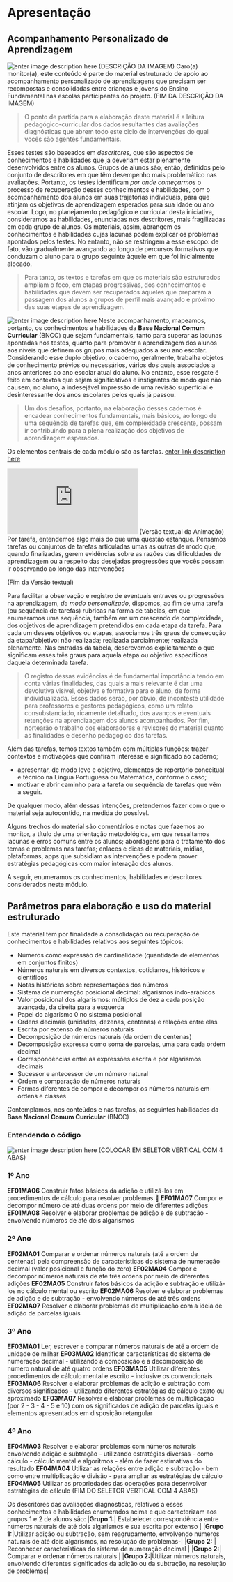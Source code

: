 ﻿# Apresentação

## Acompanhamento Personalizado de Aprendizagem

![enter image description here](https://aulasiuv.virtual.ufc.br/BrasilnaEscola/img-1.gif)
(DESCRIÇÃO DA IMAGEM)
Caro(a) monitor(a), este conteúdo é parte do material estruturado de apoio ao acompanhamento personalizado de aprendizagens que precisam ser recompostas e consolidadas entre crianças e jovens do Ensino Fundamental nas escolas participantes do projeto.
(FIM DA DESCRIÇÃO DA IMAGEM)
> O ponto de partida para a elaboração deste material é a leitura pedagógico-curricular dos dados resultantes das avaliações diagnósticas que abrem todo este ciclo de intervenções do qual vocês são agentes fundamentais.

Esses testes são baseados em *descritores,* que são aspectos de conhecimentos e habilidades que já deveriam estar plenamente desenvolvidos entre os alunos. Grupos de alunos são, então, definidos pelo conjunto de descritores em que têm desempenho mais problemático nas avaliações. Portanto, os testes identificam *por onde começarmos* o processo de recuperação desses conhecimentos e habilidades, com o acompanhamento dos alunos em suas trajetórias individuais, para que atinjam os objetivos de aprendizagem esperados para sua idade ou ano escolar.
Logo, no planejamento pedagógico e curricular desta iniciativa, consideramos as habilidades, enunciadas nos descritores, mais fragilizadas em cada grupo de alunos. Os materiais, assim, abrangem os conhecimentos e habilidades cujas lacunas podem explicar os problemas apontados pelos testes. No entanto, não se restringem a esse escopo: de fato, vão gradualmente avançando ao longo de percursos formativos que conduzam o aluno para o grupo seguinte àquele em que foi inicialmente alocado. 
>Para tanto, os textos e tarefas em que os materiais são estruturados ampliam o foco, em etapas progressivas, dos conhecimentos e habilidades que devem ser recuperados àqueles que preparam a passagem dos alunos a grupos de perfil mais avançado e próximo das suas etapas de aprendizagem.

![enter image description here](https://aulasiuv.virtual.ufc.br/BrasilnaEscola/habilidades.JPG)
Neste acompanhamento, mapeamos, portanto, os conhecimentos e habilidades da **Base Nacional Comum Curricular** (BNCC) que sejam fundamentais, tanto para superar as lacunas apontadas nos testes, quanto para promover a aprendizagem dos alunos aos níveis que definem os grupos mais adequados a seu ano escolar. Considerando esse duplo objetivo, o caderno, geralmente, trabalha objetos de conhecimento prévios ou necessários, vários dos quais associados a anos anteriores ao ano escolar atual do aluno. No entanto, esse resgate é feito em contextos que sejam significativos e instigantes de modo que não causem, no aluno, a indesejável impressão de uma revisão superficial e desinteressante dos anos escolares pelos quais já passou.

>Um dos desafios, portanto, na elaboração desses cadernos é encadear conhecimentos fundamentais, mais básicos, ao longo de uma sequência de tarefas que, em complexidade crescente, possam ir contribuindo para a plena realização dos objetivos de aprendizagem esperados.

Os elementos centrais de cada módulo são as tarefas. 
[enter link description here](https://aulasiuv.virtual.ufc.br/BrasilnaEscola/t0_pap_dob_tarefa.html)

![enter image description here](https://aulasiuv.virtual.ufc.br/BrasilnaEscola/t0_pap_dob_tarefa.html)
(Versão textual da Animação)
Por tarefa, entendemos algo mais do que uma questão estanque. Pensamos tarefas ou conjuntos de tarefas articuladas umas as outras de modo que, quando finalizadas, gerem evidências sobre as razões das dificuldades de aprendizagem ou a respeito das desejadas progressões que vocês possam ir observando ao longo das intervenções

 (Fim da Versão textual)

Para facilitar a observação e registro de eventuais entraves ou progressões na aprendizagem, *de modo personalizado*, dispomos, ao fim de uma tarefa (ou sequência de tarefas) rubricas na forma de tabelas, em que enumeramos uma sequência, também em um crescendo de complexidade, dos objetivos de aprendizagem pretendidos em cada etapa da tarefa. Para cada um desses objetivos ou etapas, associamos três graus de consecução da etapa/objetivo: não realizada; realizada parcialmente; realizada plenamente. Nas entradas da tabela, descrevemos explicitamente o que significam esses três graus para aquela etapa ou objetivo específicos daquela determinada tarefa.

> O registro dessas evidências é de fundamental importância tendo em conta várias finalidades, das quais a mais relevante é dar uma devolutiva visível, objetiva e formativa para o aluno, de forma individualizada. Esses dados serão, por óbvio, de inconteste utilidade para professores e gestores pedagógicos, como um relato consubstanciado, ricamente detalhado, dos avanços e eventuais retenções na aprendizagem dos alunos acompanhados. Por fim, nortearão o trabalho dos elaboradores e revisores do material quanto às finalidades e desenho pedagógico das tarefas.

Além das tarefas, temos textos também com múltiplas funções: trazer contextos e motivações que confiram interesse e significado ao caderno;

 - apresentar, de modo leve e objetivo, elementos de repertório conceitual e técnico na Língua Portuguesa ou Matemática, conforme o caso; 
 - motivar e abrir caminho para a tarefa ou sequência de tarefas que vêm a seguir. 

 De qualquer modo, além dessas intenções, pretendemos fazer com o que o material seja autocontido, na medida do possível.

Alguns trechos do material são comentários e notas que fazemos ao monitor, a título de uma orientação metodológica, em que ressaltamos lacunas e erros comuns entre os alunos; abordagens para o tratamento dos temas e problemas nas tarefas; enlaces e dicas de materiais, mídias, plataformas, apps que subsidiam as intervenções e podem prover estratégias pedagógicas com maior interação dos alunos.

A seguir, enumeramos os conhecimentos, habilidades e descritores considerados neste módulo.

## Parâmetros para elaboração e uso do material  estruturado

Este material tem por finalidade a consolidação ou recuperação de conhecimentos e habilidades relativos aos seguintes tópicos:

- Números como expressão de cardinalidade (quantidade de elementos em conjuntos finitos)
- Números naturais em diversos contextos, cotidianos, históricos e científicos
- Notas históricas sobre representações dos números
- Sistema de numeração posicional decimal: algarismos indo-arábicos
- Valor posicional dos algarismos: múltiplos de dez a cada posição avançada, da direita para a esquerda
-  Papel do algarismo 0 no sistema posicional
-  Ordens decimais (unidades, dezenas, centenas) e relações entre elas
- Escrita por extenso de números naturais
-  Decomposição de números naturais (da ordem de centenas)
-  Decomposição expressa como soma de parcelas, uma para cada ordem decimal
- Correspondências entre as expressões escrita e por algarismos decimais
- Sucessor e antecessor de um número natural
- Ordem e comparação de números naturais
-  Formas diferentes de compor e decompor os números naturais em ordens e classes

Contemplamos, nos conteúdos e nas tarefas, as seguintes habilidades da **Base Nacional Comum Curricular** (BNCC)


### Entendendo o código

![enter image description here](https://aulasiuv.virtual.ufc.br/BrasilnaEscola/codigos.svg)
(COLOCAR EM SELETOR VERTICAL COM 4 ABAS)
### 1º Ano

**EF01MA06** Construir fatos básicos da adição e utilizá-los em procedimentos de cálculo para resolver problemas  **EF01MA07** Compor e decompor número de até duas ordens por meio de diferentes adições
**EF01MA08** Resolver e elaborar problemas de adição e de subtração - envolvendo números de até dois algarismos

### 2º Ano
**EF02MA01** Comparar e ordenar números naturais (até a ordem de centenas) pela compreensão de características do sistema de numeração decimal (valor posicional e função do zero) 
**EF02MA04** Compor e decompor números naturais de até três ordens por meio de diferentes adições 
**EF02MA05** Construir fatos básicos da adição e subtração e utilizá-los no cálculo mental ou escrito 
**EF02MA06** Resolver e elaborar problemas de adição e de subtração - envolvendo números de até três ordens **EF02MA07** Resolver e elaborar problemas de multiplicação com a ideia de adição de parcelas iguais

### 3º Ano
**EF03MA01** Ler, escrever e comparar números naturais de até a ordem de unidade de milhar 
**EF03MA02** Identificar características do sistema de numeração decimal - utilizando a composição e a decomposição de número natural de até quatro ordens **EF03MA05** Utilizar diferentes procedimentos de cálculo mental e escrito - inclusive os convencionais 
**EF03MA06** Resolver e elaborar problemas de adição e subtração com diversos significados - utilizando diferentes estratégias de cálculo exato ou aproximado 
**EF03MA07** Resolver e elaborar problemas de multiplicação (por 2 - 3 - 4 - 5 e 10) com os significados de adição de parcelas iguais e elementos apresentados em disposição retangular

### 4º Ano
**EF04MA03** Resolver e elaborar problemas com números naturais envolvendo adição e subtração - utilizando estratégias diversas - como cálculo - cálculo mental e algoritmos - além de fazer estimativas do resultado 
**EF04MA04** Utilizar as relações entre adição e subtração - bem como entre multiplicação e divisão - para ampliar as estratégias de cálculo 
**EF04MA05** Utilizar as propriedades das operações para desenvolver estratégias de cálculo
(FIM DO SELETOR VERTICAL COM 4 ABAS)

Os descritores das avaliações diagnósticas, relativos a esses conhecimentos e habilidades enumerados acima e que caracterizam aos grupos 1 e 2 de alunos são:
|**Grupo 1:**| Estabelecer correspondência entre números naturais de até dois algarismos e sua escrita por extenso |
|**Grupo 1:**|Utilizar adição ou subtração, sem reagrupamento, envolvendo números naturais de até dois algarismos, na resolução de problemas-|
|**Grupo 2:**  | Reconhecer características do sistema de numeração decimal |
|**Grupo 2:**| Comparar e ordenar números naturais |
|**Grupo 2:**|Utilizar números naturais, envolvendo diferentes significados da adição ou da subtração, na resolução de problemas|



```
